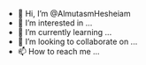 - 👋 Hi, I’m @AlmutasmHesheiam
- 👀 I’m interested in ...
- 🌱 I’m currently learning ...
- 💞️ I’m looking to collaborate on ...
- 📫 How to reach me ...

<!---
AlmutasmHesheiam/AlmutasmHesheiam is a ✨ special ✨ repository because its `README.md` (this file) appears on your GitHub profile.
You can click the Preview link to take a look at your changes.
--->
